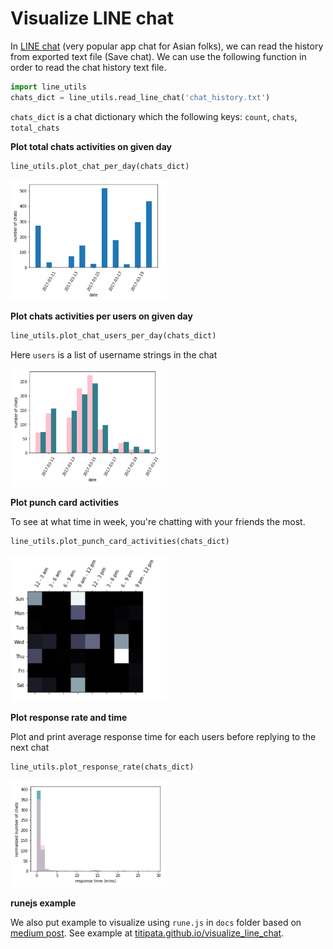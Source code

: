 # Visualize LINE chat

In [LINE chat](https://line.me/en/) (very popular app chat for Asian folks),
we can read the history from exported text file (Save chat).
We can use the following function in order to read the chat history text file.

```python
import line_utils
chats_dict = line_utils.read_line_chat('chat_history.txt')
```

`chats_dict` is a chat dictionary which the following keys: `count`, `chats`, `total_chats`


**Plot total chats activities on given day**

```python
line_utils.plot_chat_per_day(chats_dict)
```

<div align = 'left'>
  <img src="image/chat_per_day.jpg" width="250" />
</div>

**Plot chats activities per users on given day**

```python
line_utils.plot_chat_users_per_day(chats_dict)
```

Here `users` is a list of username strings in the chat

<div align = 'left'>
  <img src="image/chat_users_per_day.jpg" width="250" />
</div>

**Plot punch card activities**

To see at what time in week, you're chatting with your friends the most.

```python
line_utils.plot_punch_card_activities(chats_dict)
```

<div align = 'left'>
  <img src="image/punch_card.jpg" width="250" />
</div>

**Plot response rate and time**

Plot and print average response time for each users before replying
to the next chat

```python
line_utils.plot_response_rate(chats_dict)
```

<div align = 'left'>
  <img src="image/response_time.jpg" width="250" />
</div>

**runejs example**

We also put example to visualize using `rune.js` in `docs` folder based on [medium post](https://medium.com/@wipaweeeeee/call-me-adele-f37162b6ffe5).
See example at [titipata.github.io/visualize_line_chat](https://titipata.github.io/visualize_line_chat/).
